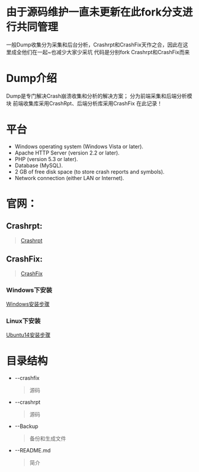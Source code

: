 # 由于源码维护一直未更新在此fork分支进行共同管理
一般Dump收集分为采集和后台分析，Crashrpt和CrashFix天作之合，因此在这里成全他们在一起~也减少大家少采坑
代码是分别fork Crashrpt和CrashFix而来
# Dump介绍
Dump是专门解决Crash崩溃收集和分析的解决方案；
分为前端采集和后端分析模块
前端收集库采用CrashRpt、后端分析库采用CrashFix 在此记录！

# 平台

* Windows operating system (Windows Vista or later).
* Apache HTTP Server (version 2.2 or later).
* PHP (version 5.3 or later).
* Database (MySQL).
* 2 GB of free disk space (to store crash reports and symbols).
* Network connection (either LAN or Internet).

# 官网：
## Crashrpt:
> [Crashrpt](http://crashrpt.sourceforge.net/docs/html/crashfix_server.html)
## CrashFix:
> [CrashFix](http://crashfix.sourceforge.net/doc/html/index.html)
### Windows下安装
[Windows安装步骤](http://crashfix.sourceforge.net/doc/html/install_windows.html)
### Linux下安装
[Ubuntu14安装步骤](https://blog.csdn.net/aa13058219642/article/details/80431100)

# 目录结构

* --crashfix
	> 源码
* --crashrpt
	> 源码
* --Backup
	> 备份和生成文件
* --README.md
	> 简介
